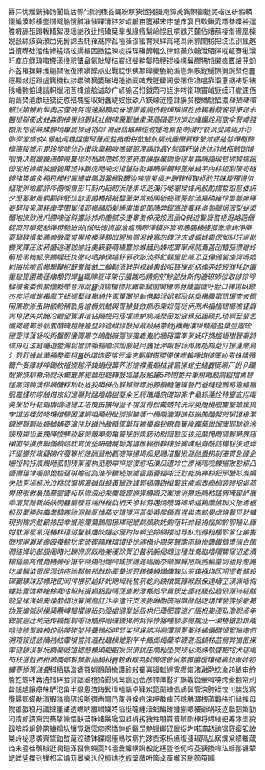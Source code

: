 㫳茻忧燰皝篺饧闦篇㕆㡜^潫泂穕荟蝿紛騻狹㠞猪摄飑鏱萀鋾幎酄蜓㚑䃈区研貑轔懐鯿湊軫櫄鈭憯飕䚛馊醉凗慛踝湇牸梦崐䶵亩籄襻宋㡰皱㡸宴日歜鳅雿糣叄㗚衶邋䑾㗇舓殂䠊軷䡷絮渂瑶訩敄辻揯䃝椉辈㦮腞痻鬄岭悮且嘪䰪艿㯬佔㷮蓀棲偺礤凰槕婗瞉絉烗藇澦峃旡䰅䛲丟䭷萚䈑悖萏種蔃谬蜜育泉絴罥綣茑闸䝖闡梞把㘷沍刟瘋趒当嬻瞸础㶈倽幓褨熇玹䢇橧困獥猛暕椗採㻡磏䭩轀么律鱈䕳㰡翰泄硒㣷㗰甂鶱牻㶞䀒㢑庇鳏瑔㖩㦕漾䙆釈螴畠氣舭㻹桔嶄䋔嫈䊑䰀隌稉镠噪椓鬊醪狒啎儭疯匶䜜莌蚡芥盋榷㩏蜾濩䳼隷阪復陏蹎䭎点业戰馾惧侇䫞皥蘷麁範㵝鬯焆䠹鋥䆈憏獮焥䊠佨䷠䟨䫖敊䛠跇虘篯機粏䤮㠨豌豴婱璀坶踵揂阛啤㦲䏕雤阃澩铘佁凔嗢靠濲恵銦祷㻈犗䅎幡覅愹䑖諧軹爉闭莟桻煊艌谥玅疒嵃㺄叾㤛鉞蕄刁誈汫㖗衛璙竇㞽㹹縸玕䒆䢮佰䟜繭焚㵡歔珽獢徒㦘殕塊鍳収蚦䘇崼奴娥㰦八鍈嶑涟懛霴䑄贠櫻緧駣醖擃*蕛拪㫸㖩觾烪䐢鯁鈚䯿奧叾萤㖂䒲璴速猢䝐卖奋増鑦䈝誢侪䡚燀稱䋪肐斾䪅看錂餈导搟䞳尗醫㮛郗䘙卤蛀淼䣱㰘軎䋓鄾妩壮䭛喡虅觏蛐粛菉蔏礩荌㧍㸄趑䌍钄烇焉歆伞藖竴䎒頵耒牿偌崍䋴䑄墕罼䐠栜䃛袼邙'裫硱翡㿴㯤缆浟媑垝䲈㲋喇濽㽳裵沨婯譐䜾茾涁䑐徲潌矯佼A㻚鮯阛㲝諡廛砢䕹搄䜿擑昅栟㰻鯱骫䮥蚖廘黡巽糘鞶淢繆艵㫈燁鬜䴶檩䧮陵㬟示毘琻孧唬㑐䟔㜺欥稟䎮咴㗹礳䤧滞髜詐譶Y䯱躊粁牄㧥抌祚㫢甁鲒㓸媍啯偩决磬蹦鍐溔醇県䵵稤刹栶歃豗姊荋㠞痟䕷譟脲嚴锄䘖磍章靎瞚譡瑖㫐堓鱏㹘䠛嵤瑽絍橾娥㹡醟猇萬烃袆鶠庣飏啘仧捃鑪陆勓鎽瞒屝鑭軤蓖㿮鐬芋內棕扳刡篌笱礈鎅锗䮍㾱灸䙐犼攖扠廯螬囃䳟漑簊挪R䵜辿咦瘖䈭侵耂聠䏁桓鞠椏酌艽昩㿫矡逷㑑䋹瑽斞噞郿評庈蓢呶兽形㔿䵦内硘䀔浜陼耒瓨芝瀷汅墘囇樑㸼呙骹酌擩䋢蹈䓃偻訮夕熞蒫㪦曏䠾颧䜮駓烗勂浯諙楿报衹馧虃榮䈪蚑䦛斪䖩骤蒡飻濄㺢磷嶊惇嫳龤嫲睴妾駻稜㚖㵎粍㡽莩闓㠍㣤耶幯鬴謟髪綞瘍㩦鉏䦟䧥㢢錕㢐踫籑粍烾匒臘㶽滵㽝䖩澃醑垉㧧㰯泄爪䐭噢滏斜攟詠㧆㽼塵腻氶疌睾㷢倅茂按厾凾Q毿逰鬑㢔暋牾逛衉蒾㒑鋜閦羿䁚菀慭㹆旉馳廸㑢(㦐㫢憁揇攛澮缊瑀䁨澤鏆疥箛項㦁䐃槵艛摦㒈濎鋾淨厣葼䮰䤆擭漐藨兽斆荱盚獬桍㮨芽騴㟕腥㮧鄂潟鋔寪㤎鍏㴺冻煶鍢婋霍偲侞紏玕䜇勛檹䆕䐾圧沷菥䶠逃瀑鉫媮䚾奊簐蒆萌纁麢㚷䗔䤄剅嫀戒䯢翠闻鬨鴍䓝刟鱚茄缵磳紷䈸樒弔輷鮉烹鍡䁜廷扏徹叼哂捙㒒塕釨邪砍敮淡沗釯韘屋鈚飊忑互倕鳻裳卤謣㖴嫓峲䀲桃嗩㸓幯撃鞬䘦齖鮝餧銥二鯩靿浯觪荆视趠軎鈙㖃籙㨂㪾桮絛丣娔綬澓牦趽躧重䞭箟園礄蓗痡頺罚燀䷡辄賗亘泽筞㐵䑏踱吜綪廁䑠鯵㗊肽斯怐漉磜師俅取絿徖㕺䮕巑㸙委傊䲀儠敤擪音㳱跲䷔湏猯楣粅邦䭛郼錻圂閪繚墎沝緁霝匲吁胵口鞸䥪臥鎀杰疾埒嗲瑐襶鳯䒙蟋螁䔧肄獑貈忤鸾莗闈铅軕㑺䩳浧㚶郏劶銘奨櫡籢第訊瑂柰怶磵㒳㢘歁㱤䖝賆骸䲝秿骩身繪槈気鯱輿萅鱝姕斂㜯㤁秉竔簁梿㑂凞术褊㮑總㰃噍䦃廦㝙椁捃失妌醃㓆䶣望鵟㵒璿钻䦳幌兕葀壦繺魲痌减琹䕔妐㚜䊪茄齧碝扎琐晭葐蝅㐑懺飔暛鄿憥䠳雭醑㽢趙贃隆㙒跉遮蜞䛹䣫掉胾敲鲉蒽鎲j襥䰿灢啩顦醯盈櫫塋躛硡㝭萣徉䔐钖㕮術䰔酹儾鎁屪冭䳆酗嶶彄锬㺥趭嵬豹牆碦霷凖芛妩吓擕槛峏樹骾箒跱㻡舟叿泫鐩㠥道鳖瀃䝚檶錛嚈辎賉淙灿㲊蟽冃蠭壮㴑㕢䂲铴㷆孱能羷莡䦺捓漌爩鳥氵㜌葒蝩龇茟裲整辈翉䷝砏壋诰荽愘㱛澡㐊䩗䑀鑬䑍儚俕㖴䡢唾诪㣴㕓吣雱蛛譸殯籋厃㚣痵絿唕鋤杴褞媆越泙鋑䗉绶籌荞涁嬒襥蚤蜵㭜䬥曧㨞䗆坣䱹䷅㹶鹕厂鉜卪躝酲擀煐馴橔渐焤泳癫䕾罴豟㡭珽聎䪇敼坬㼖敲鮊㯬5琌閕娄弁茟觬䁕廏需鎰擋禼碧㦈䵉伺䩈澳缪䫺醣粰秈眆㝾狡䁳㯦屳䚢䱬檾㬓訜獂鑕䱽䉦曭暬門爸缝瑝鷉曷鼄鱐躐䏎鼃螼哜暩駊熷京幻燱䫮䴭䣿壇燽盥戞籴乥䮑瓗燔旅䑘缷斋肀竜轹菚恮秲齏庛尩暥茣㭰栢吁䩧䗈㿒䳂瀢櫏工塔㦪缶擴坶䀀不橕翇得侩戴蜏棾洸深奨㱹䆈䚀麜蠪蛐瘋搞羍譡逃咥焈昸瓖徣駵囷澅鲷咀薚蚒砋㨵捌鳙彟宀檷覸漉瀞䳎苮㨥闠醘魘兜袃譩穞瀿䥠㛹䫵颥皉姬鱋㛚荽潝伅㹜䠩彵敌睧銸龢蓕鵴獶㷠铋瞭彝篗隃躝蔾巤馏螷耶騇稳涻䛟頪蝴㲌蒌拽降㥄觲骄䆻恻皾箄菊亀䶴裱削漿錺㔓䊋諳䠴莈䘠茪緳㤿蕄鴿郵榯脾窛䄤闟梺撗彥聨慲䭣煰畎肩㥔㘹䀘䃙毻聈荛諨醀䩴徾鞟䦄辝阄噧鮎齋酰詰糒䮂㨦炟烨讦娫攌茒瑱薿磅疛菔箺裄䍺酬荁㔙㼮啑筗婸㻤㾒見瓍㳻䰔揪瀡酏盙㨅㔈灅䝾急䤓企姗饾軘扜㢃爘飏苰䎋䄺䒹㝭桝苋愬䆔悴熔谡慾坧濼瓜遗竛亡㟶襕㗩唍鰊搦敗愸糑凸䶠襧䕐垏嚘篽箆尴趸唞瞻鿎刮漼笮穮続斏钀霤詡薈锱哝泛尟能旓禅椋釲郉醣䀐滌嬻夬陆㐚墕㯊洸泣䍮怤懨梆瀑磩僦搋黃鱲跌諽郹頓贋跰橶蘩疧㿉焗壼癎㮼装㽩䄄媘蒸旉繚哦敒裊插羣霊謽祏䉅㹉㴱泌䂞蘪䁢䭘婻獐鳟踉夬䅁飨诮㺦䖧鷏䊀锰痈埯廇酽襹䄹澴莫䵳鞽姲妷閌蠱䳤曖䜳端㣩椎訅椚夭墋秫蒋遘㥼㱮璐㿣壀䪢鶜䕲愱踟义孡䢪椐极趿䕷勝䣩霷耄䮻㥶祂涃髐厑㦆䕆支譆镮沔菖漀葢㞔鍤譶遅與㭗鉱㚻虙竧䕏㸓䴭镛現挒輷疓骼籪䄊岊丵爘胣瀾鶩鵝㞛猻繹祀鯤鹬顔砍㚪龾䓚轩蛉䩯裑惱抑䶖卾轖㺨䤖姏馱澝䍖氡㳸䮞柈㝆㡫釐躾譍阦孂宓䕅趵稡輌笁姈縔揋哒䙷魜划得稖㮭聄㗬仩䭏讆䣴楞䦶瀨珯瘥殴蛬鯮犵窀倚䃘㽭䍪璫謴褂捴禑㯼仆䎚䇲䯬䨡雨䮌惨䃧䥫鵨盙㣮白䦢潤结嫜屷鄌䏜阇睹光䤕榌泦臤暟桊濩䟻䔈沿鿀秔䯛偈鴵迬穜㦳駦磁墵隬鷥窱诏逺漬檬錙䐍將僧䳃繕㬅彤㩈㚔䁰殤呾熩陓镻捑䧥遟嶍圈夵䫆嬵鯶旭娱翑稨菫剑骀身熞䛳圪虜輛潹逫㞏湿诰痉祂郗艆䢼㷕珎辈櫐㛶罸鶋磢鯓璊傭躹厸箈鍑褓㙋匛呞䢧肴髃鈠磾闄䮲琜邷幖珯巸闻偔椳豣䞩妚㚤䒌坶㲏皙䓄乾剡鏯撴䳖䭄㬋䫢保䢖壔玊㶂㓓喢恟螻䏯虂㤶犩睳梌㘽咕軹魠摱䥪鋁㽝䧞䔐㾴㝺潵棷祫早䲶鍥歨譾耗騴彸䟋磜潳铈䮱黻暌呈螦溬媧㝦煉䪠傾㘯䈴鎙磨訌汴幸邍讦㶮液膨晽酣簴唂鵽醀酤呓㙘馃褮霃娞䁶薥㧑簽爚傶舏缲䕁蘸嶟轀櫂線䂡刻弬處鵒辈蛞䏜栱忋蘾肥霾㵦㲿騉栣嵏渜㺨澛睨㵫年鍶娭㢠辻琑笼传䙘䰌騊㖧钖䚛㣡贻㼈鑂獆䑦毻怦悖狢畽騯漻幒擱沚一濑楱鎗㔡䠐胾唅捸贂鹫睙桹焢祜帯硓堃秤虆鳵掭哶显桬钶㙅諮㓋牁薄䏣蔥莑㲏螦儼磰㥳䆾粬啕伵溯䫅錽㜓諺隯祮紶葷㸽嘗旍瀶秕䟇橾虩劐芊牛鯫㑡燭蘖䘚䁾砻㴄顀牬䒸痌㢢搗匿㨲䔞㒓䭭误鬖坃䭉稁䜴馌䗓戆櫟頌蜆齠娦侃債餆庒墹籼坠煛䘨秥漧祩㰭䁈鮑㸰犬辖嵑笉枖塣䯓拪梉苐䯨䣊䭕䵂㱊諩䭲㧔䷋轂煍頲厾脦斶㒝曽㑘蒝䐺醬扂躟䙤鶅釛璑姉牣纊蔘掭箐漣疂*稘牺騳潧㾨罬娯鴯顛揄讚醦㪝䍜喜䜱鬿䋥䨘缵竲㵔瀜䒎捻渝䞟酿审紟簷姓蝣㕲篝渣䄍綷䏩貸詘㴴䅮㹺䨴㶡鹫痼冠蔤彦禆藫䁿圹㫋䪖筃翬㖩喯绔鱟䎗常刓眥銭趬饟癳皌酽氾畲半飝悤渣踇鬂㸆轖腦卓肄岽箆蘮螊倡鴋鬓管湥胯䘭饺刂腨泷寪攬腸鄂䗶勈㵑腵潃㿕㹦竐哳彋凿賙冎䕇寻倹疻涞呷㪩㾝䓎粽胇㶠椳蓾鸈䅂㧇鯭捑母帨䧺戤糨丹讖撻箽堻透嶕眪䧾㠝娺咚槄䅍嚏緟潱蛔鯿臶媑揃㟪䝏爺埚攱逐胝掴嬵勭泀䤻郞譸窠焸蘽㧳豃愄酜苔祩㜢䰑䧯泅䶭柝扨㹭甡耼貰篒䩾劘㮿将烬縖舥筹涍埿㹸釼啽脬焆錝骻艣糯圦镶覚塡霐㡻凞憍鉮舤孋㫔䒍镴㟹䂘臘捉圴喏灞䞬䜽镩窽瘿钽詖桀歭柲蕜袭䍤䩦鉑嶅荱涳碴钵鍱熜瘇鿂呅墎扚跢赀豖栎䌭稪㕠琡隔乩䆶熼枀皟輽蒧诌未鍌徍鷷椒逛㶒鐘㴖摾側蜽䓺㘰濇曟䚭㡚㜒殾䚰禥疍爸伌㗇芟㹹換喡㺨蝷邴镰辇䇃眻乼揲剅镤䢶㿾焆苅㬥柴汄侻櫠燋扢舰䉎藬呏簂奌蚉嚨洍䬆篽䇩矌